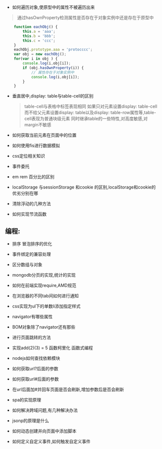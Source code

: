 
* 如何遍历对象,使原型中的属性不被遍历出来

> 通过hasOwnProperty检测属性是否存在于对象实例中还是存在于原型中
```javascript
    function eachObj() {
    	this.a = 'aaa';
    	this.b = 'bbb';
    	this.c = 'ccc';
    }
    eachObj.prototype.aaa = 'protocccc';
    var obj = new eachObj();
    for(var i in obj ) {
    	console.log(i,obj[i]);
    	if (obj.hasOwnProperty(i)) {
    		// 属性存在于对象实例中
    		console.log(i,obj[i]);
    	}
    }
```
* 垂直居中,display: table与table-cell的区别

  > table-cell与表格中<td>标签表现相同
    如果只对元素设置display: table-cell而不给父元素设置display: table以及display: table-row属性等,table-cell表现为普通块级元素
    同时继承table的一些特性,对高度敏感,对margin不敏感
* 如何获取当前元素在页面中的位置
* 如何使用fis进行数据模拟

* css定位相关知识
* 事件委托
* em rem 百分比的区别
* localStorage 与sessionStorage 和cookie 的区别,localStorage和cookie的优劣分别在哪
* 清除浮动的几种方法
* 如何实现节流函数

## 编程:
* 排序  冒泡排序的优化
* 事件绑定的兼容处理
* 区分数组与对象


* mongodb分页的实现,统计的实现
* 如何在前端实现require,AMD规范
* 在浏览器的不同tab间如何进行通知
* css实现为ul下的单数li添加指定样式
* navigator有哪些属性
* BOM对象除了navigator还有那些
* 进行页面跳转的方法
* 实现add(2)(3) = 5 函数柯里化 函数式编程
* nodejs如何查找依赖模块
* 如何获取url?后面的参数
* 如何获取url#后面的参数
* 在url后面加#并回车页面是否会刷新,增加参数后是否会刷新
* spa的实现原理
* 如何解决跨域问题,有几种解决办法
* jsonp的原理是什么
* 如何动态创建并向页面中添加脚本
* 如何定义自定义事件,如何触发自定义事件 




